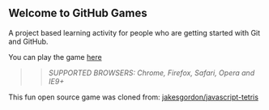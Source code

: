 ## Welcome to GitHub Games

A project based learning activity for people who are getting started with Git and GitHub.

You can play the game [here](https://PowersMa00.github.io/github-games/)


>> _*SUPPORTED BROWSERS*: Chrome, Firefox, Safari, Opera and IE9+_

This fun open source game was cloned from: [jakesgordon/javascript-tetris](https://github.com/jakesgordon/javascript-tetris)
